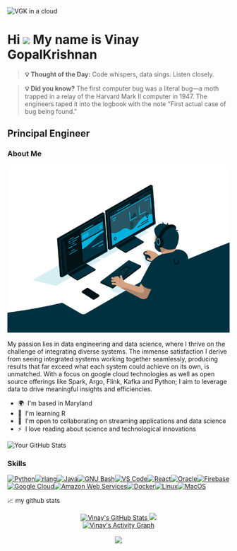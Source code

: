 <img width="1024" height="1024" alt="VGK in a cloud" src="https://github.com/user-attachments/assets/805dac02-c72e-434b-bbae-51af94c76a79" />


Hi ![](https://user-images.githubusercontent.com/18350557/176309783-0785949b-9127-417c-8b55-ab5a4333674e.gif) My name is Vinay GopalKrishnan
=============================================================================================================================================

<!-- GEMINI_QUOTE_START -->
> **💡 Thought of the Day:** Code whispers, data sings. Listen closely.

<!-- GEMINI_QUOTE_END -->

<!-- GEMINI_FACT_START -->
> **💡 Did you know?** The first computer bug was a literal bug—a moth trapped in a relay of the Harvard Mark II computer in 1947.  The engineers taped it into the logbook with the note "First actual case of bug being found."

<!-- GEMINI_FACT_END -->


Principal Engineer
------------------
### About Me

![Coding GIF](https://github.com/vinaygopalkrishnan/vinaygopalkrishnan/blob/main/code.gif)

My passion lies in data engineering and data science, where I thrive on the challenge of integrating diverse systems. The immense satisfaction I derive from seeing integrated systems working together seamlessly, producing results that far exceed what each system could achieve on its own, is unmatched. With a focus on google cloud technologies as well as open source offerings like Spark, Argo, Flink, Kafka and Python; I aim to leverage data to drive meaningful insights and efficiencies.

*   🌍  I'm based in Maryland
*   🧠  I'm learning R
*   🤝  I'm open to collaborating on streaming applications and data science
*   ⚡  I love reading about science and technological innovations

![Your GitHub Stats](https://github-readme-stats.vercel.app/api?username=vinaygopalkrishnan&show_icons=true&theme=radical)

### Skills
<p align="left">
<a href="https://www.python.org/" target="_blank" rel="noreferrer"><img src="https://raw.githubusercontent.com/danielcranney/readme-generator/main/public/icons/skills/python-colored.svg" width="36" height="36" alt="Python" /></a><a href="https://www.r-project.org/" target="_blank" rel="noreferrer"><img src="https://raw.githubusercontent.com/danielcranney/readme-generator/main/public/icons/skills/rlang-colored.svg" width="36" height="36" alt="rlang" /></a><a href="https://www.oracle.com/java/" target="_blank" rel="noreferrer"><img src="https://raw.githubusercontent.com/danielcranney/readme-generator/main/public/icons/skills/java-colored.svg" width="36" height="36" alt="Java" /></a><a href="https://www.gnu.org/software/bash/" target="_blank" rel="noreferrer"><img src="https://raw.githubusercontent.com/danielcranney/readme-generator/main/public/icons/skills/gnubash.svg" width="36" height="36" alt="GNU Bash" /></a><a href="https://code.visualstudio.com/" target="_blank" rel="noreferrer"><img src="https://raw.githubusercontent.com/danielcranney/readme-generator/main/public/icons/skills/visualstudiocode.svg" width="36" height="36" alt="VS Code" /></a><a href="https://reactjs.org/" target="_blank" rel="noreferrer"><img src="https://raw.githubusercontent.com/danielcranney/readme-generator/main/public/icons/skills/react-colored.svg" width="36" height="36" alt="React" /></a><a href="https://www.oracle.com/uk/index.html" target="_blank" rel="noreferrer"><img src="https://raw.githubusercontent.com/danielcranney/readme-generator/main/public/icons/skills/oracle-colored.svg" width="36" height="36" alt="Oracle" /></a><a href="https://firebase.google.com/" target="_blank" rel="noreferrer"><img src="https://raw.githubusercontent.com/danielcranney/readme-generator/main/public/icons/skills/firebase-colored.svg" width="36" height="36" alt="Firebase" /></a><a href="https://cloud.google.com/" target="_blank" rel="noreferrer"><img src="https://raw.githubusercontent.com/danielcranney/readme-generator/main/public/icons/skills/googlecloud-colored.svg" width="36" height="36" alt="Google Cloud" /></a><a href="https://aws.amazon.com" target="_blank" rel="noreferrer"><img src="https://raw.githubusercontent.com/danielcranney/readme-generator/main/public/icons/skills/aws-colored.svg" width="36" height="36" alt="Amazon Web Services" /></a><a href="https://www.docker.com/" target="_blank" rel="noreferrer"><img src="https://raw.githubusercontent.com/danielcranney/readme-generator/main/public/icons/skills/docker-colored.svg" width="36" height="36" alt="Docker" /></a><a href="https://www.linux.org" target="_blank" rel="noreferrer"><img src="https://raw.githubusercontent.com/danielcranney/readme-generator/main/public/icons/skills/linux-colored.svg" width="36" height="36" alt="Linux" /></a><a href="https://apple.com" target="_blank" rel="noreferrer"><img src="https://raw.githubusercontent.com/danielcranney/readme-generator/main/public/icons/skills/macos-colored.svg" width="36" height="36" alt="MacOS" /></a>
</p>

📈 my github stats

<div class="flex-container"><!-- .element: style="display: flex; flex-direction: row;" -->
<div align=center>
<a href="https://github.com/vinaygopalkrishnan"><img src="https://github-readme-stats.vercel.app/api?username=vinaygopalkrishnan&show_icons=true&count_private=true&bg_color=20232A&theme=react&card_width=400&rank_icon=github" alt="Vinay's GitHub Stats" />
</a> <a href="https://github.com/vinaygopalkrishnan"><img src="https://github-readme-streak-stats.herokuapp.com?user=vinaygopalkrishnan&theme=react&bg_color=20232A&card_width=400" /></a>
</div>
</div>

<div align=center>
<a href="https://github.com/vinaygopalkrishnan"><img alt="Vinay's Activity Graph" src="https://github-readme-activity-graph.vercel.app/graph/?username=vinaygopalkrishnan&bg_color=20232A&color=62DAFB&line=62DAFB&point=FFFFFF&height=250&radius=5"/></a>
</div>

<br>
<div align=center>
<a href="https://stats.hyochan.dev/en/stats/vinaygopalkrishnan"><img src="https://stats.hyochan.dev/api/github-stats?login=vinaygopalkrishnan" width="600" /></a>
</div>
<br>

